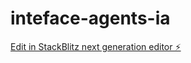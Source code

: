 # inteface-agents-ia

[Edit in StackBlitz next generation editor ⚡️](https://stackblitz.com/~/github.com/sebben34/inteface-agents-ia)